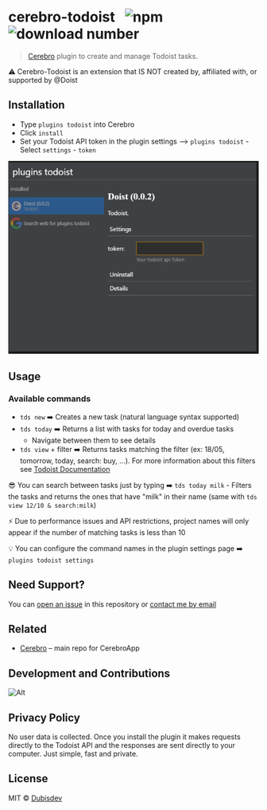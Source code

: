 # cerebro-todoist &nbsp; ![npm](https://img.shields.io/npm/v/cerebro-todoist?color=green) ![download number](https://img.shields.io/npm/dt/cerebro-todoist)

> [Cerebro](https://cerebroapp.com) plugin to create and manage Todoist tasks.

⚠️ Cerebro-Todoist is an extension that IS NOT created by, affiliated with, or supported by @Doist

## Installation

- Type `plugins todoist` into Cerebro
- Click `install`
- Set your Todoist API token in the plugin settings --> `plugins todoist` - Select `settings` - `token`

<p align="center">
  <img src="https://github.com/dubisdev/cerebro-todoist/raw/master/readme_files/settings_token.png">
</p>

## Usage

### Available commands

- `tds new` ➡️ Creates a new task (natural language syntax supported)
- `tds today` ➡️ Returns a list with tasks for today and overdue tasks
  - Navigate between them to see details
- `tds view` + filter ➡️ Returns tasks matching the filter (ex: 18/05, tomorrow, today, search: buy, ...). For more information about this filters see [Todoist Documentation](https://todoist.com/help/articles/introduction-to-filters)

😎 You can search between tasks just by typing ➡️ `tds today milk` - Filters the tasks and returns the ones that have "milk" in their name (same with `tds view 12/10 & search:milk`)

⚡ Due to performance issues and API restrictions, project names will only appear if the number of matching tasks is less than 10

💡 You can configure the command names in the plugin settings page ➡️ `plugins todoist settings`

## Need Support?

You can [open an issue](https://github.com/dubisdev/cerebro-todoist/issues/new) in this repository or [contact me by email](mailto:dubisdev@gmail.com)

## Related

- [Cerebro](http://github.com/KELiON/cerebro) – main repo for CerebroApp

## Development and Contributions

![Alt](https://repobeats.axiom.co/api/embed/6840a1046d869af4ed1f31cd936af3b7a7e6a192.svg "Repobeats analytics image")

## Privacy Policy

No user data is collected. Once you install the plugin it makes requests directly to the Todoist API and the responses are sent directly to your computer. Just simple, fast and private.

## License

MIT © [Dubisdev](https://dubis.dev)

